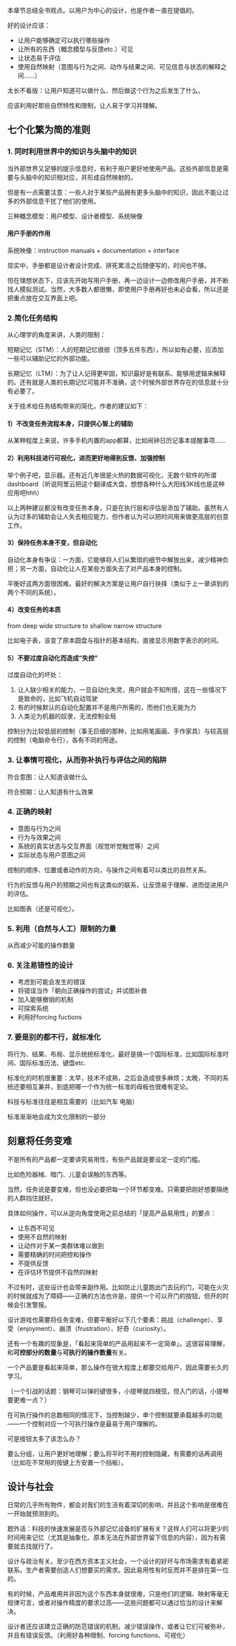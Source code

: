 本章节总结全书观点。以用户为中心的设计，也是作者一直在提倡的。

好的设计应该：

*   让用户能够确定可以执行哪些操作
*   让所有的东西（概念模型与反馈etc.）可见
*   让状态易于评估
*   使用自然映射（意图与行为之间、动作与结果之间、可见信息与状态的解释之间……）

太长不看版：让用户知道可以做什么、然后做这个行为之后发生了什么。

应该利用好那些自然特性和限制，让人易于学习并理解。

七个化繁为简的准则
---------

### 1\. 同时利用世界中的知识与头脑中的知识

当外部世界又足够的提示信息时，有利于用户更好地使用产品。这些外部信息是需要与头脑中的知识相对应，并形成自然映射的。

但是有一点需要注意：一些人对于某些产品拥有更多头脑中的知识，因此不能让过多的外部信息干扰了他们的使用。

三种概念模型：用户模型、设计者模型、系统映像

#### 用户手册的作用

系统映像：instruction manuals + documentation + interface

现实中，手册都是设计者设计完成、拼死累活之后随便写的，时间也不够。

但在理想状态下，应该先开始写用户手册，再一边设计一边修改用户手册，并不断找人模拟测试。当然，大多数人都很懒，即使用户手册再好也未必会看，所以还是把重点放在交互界面上吧。

### 2.简化任务结构

从心理学的角度来讲，人类的限制：

短期记忆（STM）：人的短期记忆很弱（顶多五件东西），所以如有必要，应添加一些可以辅助记忆的外部功能。

长期记忆（LTM）：为了让人记得更牢固，知识最好是有联系、能够用逻辑来解释的。还有就是人类的长期记忆可能并不准确，这个时候外部世界存在的信息就十分有必要了。

关于技术给任务结构带来的简化，作者的建议如下：

#### 1）不改变任务流程本身，只提供心智上的辅助

从某种程度上来说，许多手机内置的app都算，比如闹钟日历记事本提醒事项……

#### 2）利用科技进行可视化，进而更好地得到反馈、加强控制

举个例子吧，显示器。还有近几年很是火热的数据可视化，无数个软件的所谓dashboard（听说阿里云把这个翻译成大盘，想想各种什么大阳线3K线也是这种应用吧hhh）

以上两种建议都没有改变任务本身，只是在执行层和评估层添加了辅助。虽然有人认为过多的辅助会让人失去相应能力，但作者认为可以把时间用来做更高层的创意工作。

#### 3）保持任务本身不变，但自动化

自动化本身有争议：一方面，它能够将人们从繁琐的细节中解放出来，减少精神负担；另一方面，自动化让人在某些方面失去了对产品本身的控制。

平衡好这两方面很困难。最好的解决方案是让用户自行抉择（类似于上一章讲到的两个不同的系统）。

#### 4）改变任务的本质

from deep wide structure to shallow narrow structure

比如电子表，该变了原本圆盘与指针的基本结构，直接显示用数字表示的时间。

#### 5）不要过度自动化而造成“失控”

过度自动化的坏处：

1.  让人缺少相关的能力，一旦自动化失灵，用户就会不知所措，这在一些情况下是致命的，比如飞机自动驾驶
2.  有的时候默认的自动化配置并不是用户所需的，而他们也无能为力
3.  人类沦为机器的奴隶，无法控制全局

控制分为比较低层的控制（事无巨细的那种，比如用笔画画、手作家具）与较高层的控制（电脑命令行），各有不同的用途。

### 3\. 让事情可视化，从而弥补执行与评估之间的陷阱

符合意图：让人知道该做什么

符合预期：让人知道有什么效果

### 4\. 正确的映射

*   意图与行为之间
*   行为与效果之间
*   系统的真实状态与交互界面（视觉听觉触觉等）之间
*   实际状态与用户意图之间

控制的顺序、位置或者动作的方向，与操作之间有着可以类比的自然关系。

行为的反馈与用户的预期之间也有这类似的联系，让反馈易于理解，进而促进用户的评估。

比如图表（还是可视化）。

### 5\. 利用（自然与人工）限制的力量

从而减少可能的操作数量

### 6\. 关注易错性的设计

*   考虑到可能会发生的错误
*   将错误当作「朝向正确操作的尝试」并试图补救
*   加入能够撤销的机制
*   可探索系统
*   利用好forcing fuctions

### 7\. 要是别的都不行，就标准化

将行为、结果、布局、显示统统标准化，最好是搞一个国际标准，比如国际标准时间、国际标准历法、键盘etc.

标准化的时机很重要：太早，技术不成熟，之后会造成很多麻烦；太晚，不同的系统还要相互兼并，到底把哪一个作为统一标准的母板也很难有定论。

科技与标准往往是相互需要的（比如汽车 电脑）

标准渐渐地会成为文化限制的一部分

刻意将任务变难
-------

不是所有的产品都一定要讲究易用性，有些产品就是要设定一定的门槛。

比如危险器械、暗门、儿童会误触的东西等。

当然，任务说是要变难，但也没必要把每一个环节都变难。只需要把刚好想要隔绝的人群挡住就好。

具体如何操作，可以从逆向角度使用之前总结的「提高产品易用性」的要点：

*   让东西不可见
*   使用不自然的映射
*   让动作对于某一类群体难以做到
*   需要精确的时间把控和操作
*   不提供反馈
*   在评估环节提供不自然的映射

不过有时，这些设计也会带来副作用。比如防止儿童跑出门去玩的门，可能在火灾的时候就成为了障碍——正确的方法也许是，提供一个可以开门的按钮，但开的时候会引发警报。

设计游戏也需要将任务变难，但要平衡好以下几个要素：挑战（challenge）、享受（enjoyment）、崩溃（frustration）、好奇（curiosity）。

还有一个有趣的现象是，「看起来简单的产品用起来不一定简单」。这很容易理解，和**可控部分的数量**与**可执行的操作数量**有关。

一个产品要是看起来简单，那么操作在很大程度上都要交给用户，因此需要长久的学习。

（一个引战的话题：钢琴可以弹的键很多，小提琴就四根弦，但入门的话，小提琴要更难一点？）

在可执行操作的总数相同的情况下，当控制越少，单个控制就要承载越多的功能——一个控制对应一个可执行操作是最易于用户理解的。

可是按钮太多了该怎么办？

要么分组，让用户更好地理解；要么将平时不用的控制隐藏，有需要的话再调用（比如在不常用的按键上方安置一个挡板）。

设计与社会
-----

日常的几乎所有物件，都会对我们的生活有着深切的影响，并且这个影响是很难在一开始就预测到的。

题外话：科技的快速发展是否与外部记忆设备的扩展有关？这样人们可以将更少的时间用来记忆（尤其是抽象化、原本无法在外部世界留下信息的内容），因为有需要就去找就行了。

设计与政治有关。至少在西方资本主义社会，一个设计的好坏与市场需求有着紧密联系。生产者需要创造人们想要买的需求。因此易用性有时反而并不是排在第一位的。

有的时候，产品难用并非因为这个东西本身就很难，只是他们的逻辑、映射等毫无规律可言，或者对操作精度的要求过高——这些问题都可以通过恰当的设计来解决。

设计者还应该建立正确的防范错误的机制，减少错误操作，或者让它们可被弥补，并且有错误反馈。（利用好各种限制、forcing functions、可视化）